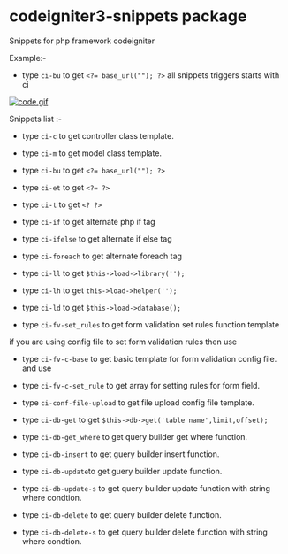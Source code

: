 # codeigniter3-snippets package

Snippets for php framework codeigniter

Example:-
* type `ci-bu` to get `<?= base_url(""); ?>`
all snippets triggers starts with ci

[![code.gif](https://s26.postimg.org/4k1p8k921/code.gif)](https://postimg.org/image/hbfvf2itx/)

Snippets list :-

* type  `ci-c` to get controller class template.

* type  `ci-m` to get model class template.

* type  `ci-bu` to get `<?= base_url(""); ?>`

* type  `ci-et` to get `<?= ?>`
* type  `ci-t` to get `<? ?>`
* type  `ci-if` to get alternate php if tag
* type  `ci-ifelse` to get alternate if else tag
* type  `ci-foreach` to get alternate foreach tag

* type  `ci-ll` to get `$this->load->library('');`
* type  `ci-lh` to get `this->load->helper('');`
* type  `ci-ld` to get `$this->load->database();`

* type  `ci-fv-set_rules` to get form validation set rules function template

if you are using config file to set form validation rules then use
* type  `ci-fv-c-base` to get basic template for form validation config file. and use
* type  `ci-fv-c-set_rule` to get array for setting rules for form field.

* type  `ci-conf-file-upload` to get file upload config file template.

* type  `ci-db-get` to get `$this->db->get('table name',limit,offset);`
* type  `ci-db-get_where` to get query builder get where function.
* type  `ci-db-insert` to get guery builder insert function.
* type  `ci-db-update`to get guery builder update function.
* type  `ci-db-update-s` to get query  builder update function with string where condtion.
* type  `ci-db-delete` to get guery builder delete function.
* type  `ci-db-delete-s` to get query builder delete function with string where condtion.
